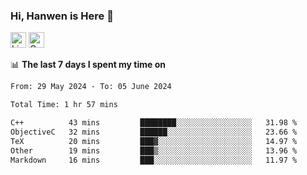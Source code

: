 ### Hi, Hanwen is Here 👋
<p>
	<a href="https://www.linkedin.com/in/liu-hanwen/"><img src="https://img.shields.io/badge/@hanwen-0A66C2?style=flat&logo=LinkedIn&logoColor=white" alt="Linkedin"  height="25px"/></a> 
	<a href="https://scholar.google.com/citations?user=HDF0su0AAAAJ"><img src="https://img.shields.io/badge/scholar-4385FE.svg?&style=plastic&logo=google-scholar&logoColor=white" alt="Google Scholar" height="25px"> </a>
</p>

📊 **The last 7 days I spent my time on** 
<!--START_SECTION:waka-->

```txt
From: 29 May 2024 - To: 05 June 2024

Total Time: 1 hr 57 mins

C++          43 mins         ████████░░░░░░░░░░░░░░░░░   31.98 %
ObjectiveC   32 mins         ██████░░░░░░░░░░░░░░░░░░░   23.66 %
TeX          20 mins         ███▓░░░░░░░░░░░░░░░░░░░░░   14.97 %
Other        19 mins         ███▒░░░░░░░░░░░░░░░░░░░░░   13.96 %
Markdown     16 mins         ███░░░░░░░░░░░░░░░░░░░░░░   11.97 %
```

<!--END_SECTION:waka-->


<!--
**david990917/david990917** is a ✨ _special_ ✨ repository because its `README.md` (this file) appears on your GitHub profile.

Here are some ideas to get you started:

- 🔭 I’m currently working on ...
- 🌱 I’m currently learning ...
- 👯 I’m looking to collaborate on ...
- 🤔 I’m looking for help with ...
- 💬 Ask me about ...
- 📫 How to reach me: ...
- 😄 Pronouns: ...
- ⚡ Fun fact: ...
-->
